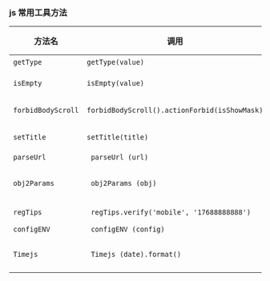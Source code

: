 ### js 常用工具方法

| 方法名 | 调用 | 参数类型 | 默认参数 | 说明 |
|-------|-------|---------|-------|-------|
| `getType` | `getType(value)` | `any` | - | 获取数据具体类型 |
| `isEmpty` | `isEmpty(value)` | `any` | - | 判断所有数据类型是否为空 |
| `forbidBodyScroll` | `forbidBodyScroll().actionForbid(isShowMask)` | `Boolean` | - | 禁止body滚动，解决弹出蒙层滑动穿透问题 |
| `setTitle` | `setTitle(title)` | `String` | - | 设置页面 title，单页面应用，兼容 title 问题 |
| `parseUrl` | ` parseUrl (url)` | `String|null` | `current url` | 解析链接中的数据 `http://example/api?name=hello&msg=world => { name: 'hello', msg: 'world' }` |
| `obj2Params` | ` obj2Params (obj)` | `Object or null` | - | 对象转 form 数据 `{ name: 'hello', msg: 'world' } => name=hello&msg=world` |
| `regTips` | ` regTips.verify('mobile', '17688888888')` | `type, value` | - | 正则判断 |
| `configENV` | ` configENV (config)` | `Object` | - | 判断当前 `url` 所用变量 |
| `Timejs` | ` Timejs (date).format()` | - | `new Date()&YYYY-MM-DD HH:mm:ss` | 日期格式化 |
